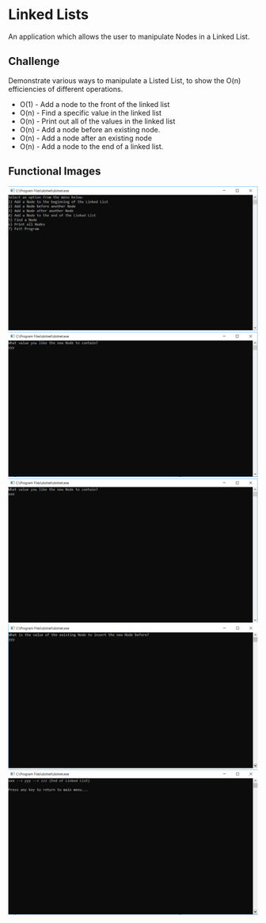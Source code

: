# Linked Lists

An application which allows the user to manipulate Nodes in a Linked List.

## Challenge

Demonstrate various ways to manipulate a Listed List, to show the O(n) efficiencies of different operations.
* O(1) - Add a node to the front of the linked list
* O(n) - Find a specific value in the linked list
* O(n) - Print out all of the values in the linked list
* O(n) - Add a node before an existing node.
* O(n) - Add a node after an existing node
* O(n) - Add a node to the end of a linked list.

## Functional Images

![LinkedList 01](../../assets/linked-list-images/linked-list-01.PNG)
![LinkedList 02](../../assets/linked-list-images/linked-list-02.PNG)
![LinkedList 03](../../assets/linked-list-images/linked-list-03.PNG)
![LinkedList 04](../../assets/linked-list-images/linked-list-04.PNG)
![LinkedList 05](../../assets/linked-list-images/linked-list-05.PNG)

